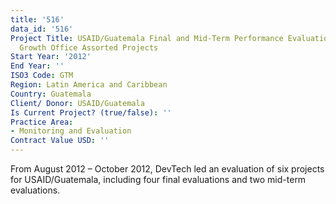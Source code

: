 ```yaml
---
title: '516'
data_id: '516'
Project Title: USAID/Guatemala Final and Mid-Term Performance Evaluation for Economic
  Growth Office Assorted Projects
Start Year: '2012'
End Year: ''
ISO3 Code: GTM
Region: Latin America and Caribbean
Country: Guatemala
Client/ Donor: USAID/Guatemala
Is Current Project? (true/false): ''
Practice Area:
- Monitoring and Evaluation
Contract Value USD: ''
---
```


From August 2012 – October 2012, DevTech led an evaluation of six projects for USAID/Guatemala, including four final evaluations and two mid-term evaluations.